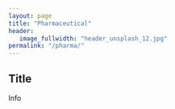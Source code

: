 ```yaml
---
layout: page
title: "Pharmaceutical"
header:
   image_fullwidth: "header_unsplash_12.jpg"
permalink: "/pharma/"
---
```


## Title
Info
